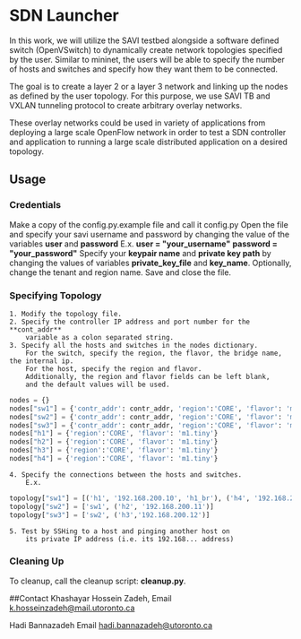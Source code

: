 # SDN Launcher

In this work, we will utilize the SAVI testbed alongside a software 
defined switch (OpenVSwitch) to dynamically create network topologies 
specified by the user. Similar to mininet, the users will be able to 
specify the number of hosts and switches and specify how they want them 
to be connected. 

The goal is to create a layer 2 or a layer 3 network and linking up the 
nodes as defined by the user topology. For this purpose, we use SAVI TB
and VXLAN tunneling protocol to create arbitrary overlay networks. 

These overlay networks could be used in variety of applications from 
deploying a large scale OpenFlow network in order to test a SDN controller
and application to running a large scale distributed application on a 
desired topology.

## Usage

### Credentials
    
Make a copy of the config.py.example file and call it config.py
Open the file and specify your savi username and password
        by changing the value of the variables **user** and **password**
        E.x. 
            **user = "your_username"**
            **password = "your_password"**
Specify your **keypair name** and **private key path** by changing the 
        values of variables **private_key_file** and **key_name**.
Optionally, change the tenant and region name.
Save and close the file.

### Specifying Topology
    
    1. Modify the topology file.
    2. Specify the controller IP address and port number for the **cont_addr**
        variable as a colon separated string.
    3. Specify all the hosts and switches in the nodes dictionary.
        For the switch, specify the region, the flavor, the bridge name, the internal ip.
        For the host, specify the region and flavor.
        Additionally, the region and flavor fields can be left blank, 
        and the default values will be used. 

```python 
nodes = {}
nodes["sw1"] = {'contr_addr': contr_addr, 'region':'CORE', 'flavor': 'm1.small', 'bridge_name': 'sw1_br', 'int_ip':('p1', '192.168.200.18')}
nodes["sw2"] = {'contr_addr': contr_addr, 'region':'CORE', 'flavor': 'm1.small'}
nodes["sw3"] = {'contr_addr': contr_addr, 'region':'CORE', 'flavor': 'm1.small', 'bridge_name': 'sw3_br'}
nodes["h1"] = {'region':'CORE', 'flavor': 'm1.tiny'}
nodes["h2"] = {'region':'CORE', 'flavor': 'm1.tiny'}
nodes["h3"] = {'region':'CORE', 'flavor': 'm1.tiny'}
nodes["h4"] = {'region':'CORE', 'flavor': 'm1.tiny'}
```
    4. Specify the connections between the hosts and switches.
        E.x.

```python
topology["sw1"] = [('h1', '192.168.200.10', 'h1_br'), ('h4', '192.168.200.13')]
topology["sw2"] = ['sw1', ('h2', '192.168.200.11')]
topology["sw3"] = ['sw2', ('h3','192.168.200.12')]
```

    5. Test by SSHing to a host and pinging another host on 
        its private IP address (i.e. its 192.168... address) 
        

### Cleaning Up

To cleanup, call the cleanup script: **cleanup.py**.

##Contact
Khashayar Hossein Zadeh, 
Email <k.hosseinzadeh@mail.utoronto.ca>

Hadi Bannazadeh
Email <hadi.bannazadeh@utoronto.ca>
